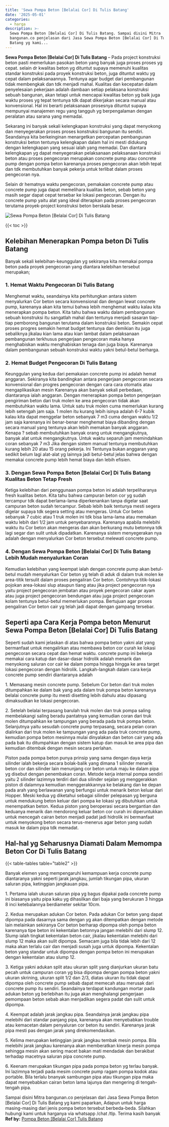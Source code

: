 ```yaml
---
title: 'Sewa Pompa Beton [Belalai Cor] Di Tulis Batang'
date: '2025-05-01'
categories:
  - harga
description: >-
  Sewa Pompa Beton [Belalai Cor] Di Tulis Batang. Sampai disini Mitra
  bangunan.co penjelasan dari Jasa Sewa Pompa Beton [Belalai Cor] Di Tulis
  Batang yg kami...
---
```


**Sewa Pompa Beton \[Belalai Cor\] Di Tulis Batang** – Pada project konstruksi beton pasti memerlukan pasokan beton yang banyak juga proses proses yg cepat. selain dr kwalitas beton yg dituntut supaya memenuhi kualitas standar konstruksi pada proyek konstruksi beton, juga dituntut waktu yg cepat dalam pelaksanaannya. Tentunya agar budget dari pembangunan tidak membengkak dan tdk menjadi mahal. Kualitas dan kecepatan dalam penyelesaian pekerjaan adalah dambaan setiap pelaksana konstruksi sebuah bangunan, akan tetapi untuk mencapai kwalitas beton yg baik juga waktu proses yg tepat tentunya tdk dapat dikerjakan secara manual atau konvensional. Hal ini berarti pelaksanaan prosesnya dituntut supaya mempunyai manajemen regu yang tangguh yg berpengalaman dengan peralatan atau sarana yang memadai.

Sekarang ini banyak sekali kelengkapan konstruksi yang dapat menyokong dan menyegerakan proses proses konstruksi bangunan itu sendiri. Seandainya kita berkeinginan menargetkan percepatan pembangunan konstruksi beton tentunya kelengkapan dalam hal ini mesti didukung dengan kelengkapan yang sesuai ialah yang memadai. Dan diantara kelengkapan yg dapat menyegerakan pelaksanaan pelaksanaan konstruksi beton atau proses pengecoran merupakan concrete pump atau concrete pump dengan pompa beton karenanya proses pengecoran akan lebih tepat dan tdk membutuhkan banyak pekerja untuk terlibat dalam proses pengecoran nya.

Selain dr hematnya waktu pengecoran, pemakaian concrete pump atau concrete pump juga dapat memelihara kualitas beton, sebab beton yang masih segar dapat cepat tersebar ke lokasi pengecoran. Dengan itu concrete pump yaitu alat yang ideal diterapkan pada proses pengecoran terutama proyek-project konstruksi beton berskala besar.

![Sewa Pompa Beton [Belalai Cor] Di Tulis Batang](/images/sewa-concrete-pump-14.png)

{{< toc >}}

## Kelebihan Menerapkan Pompa beton Di Tulis Batang

Banyak sekali kelebihan-keunggulan yg sekiranya kita memakai pompa beton pada proyek pengecoran yang diantara kelebihan tersebut merupakan;

### 1\. Hemat Waktu Pengecoran Di Tulis Batang

Menghemat waktu, seandainya kita perhitungkan antara sistem menyalurkan Cor beton secara konvensional dan dengan lewat concrete pump, karenanya akan kita temui bahwa lebih menghemat waktu kalau kita menerapkan pompa beton. Kita tahu bahwa waktu dalam pembangunan sebuah konstruksi itu sangatlah mahal dan tentunya menjadi sasaran tiap-tiap pemborong bangunan terutama dalam konstruksi beton. Semakin cepat proses progres semakin hemat budget tentunya dan demikian itu juga sebaliknya jikalau kian lama atau kian lambat dalam pelaksanaan pembangunan terkhusus pengerjaan pengecoran maka hanya menghabiskan waktu menghabiskan tenaga dan juga biaya. Karenanya dalam pembangunan sebuah konstruksi waktu yakni betul-betul berharga.

### 2\. Hemat Budget Pengecoran Di Tulis Batang

Keunggulan yang kedua dari pemakaian concrete pump ini adalah hemat anggaran. Sekiranya kita bandingkan antara pengerjaan pengecoran secara konvensional dan progres pengecoran dengan cara cara otomatis atau mengaplikasikan mesin Karenanya akan banyak sekali perbedaan, diantaranya ialah anggaran. Dengan menerapkan pompa beton pengerjaan pengiriman beton dari truk molen ke area pengecoran tidak akan membutuhkan waktu lama. Untuk satu truk molen cuma memerlukan kurang lebih setengah jam saja. 1 molen itu kurang lebih isinya adalah 6-7 kubik kalau kita dapat menggelar beton sebanyak 7 m3 cuma dengan waktu 1/2 jam saja karenanya ini benar-benar menghemat biaya dibanding dengan secara manual yang tentunya akan lebih memakan banyak anggaran. Kenapa ? sebab membutuhkan banyak orang untuk mengangkutnya, banyak alat untuk mengangkutnya. Untuk waktu separuh jam memindahkan coran sebanyak 7 m3 Jika dengan sistem manual tentunya membutuhkan kurang lebih 20 atau 15 orang pekerja. Ini Tentunya bukan anggaran yang sedikit belum lagi alat-alat yg lainnya jadi betul-betul jelas bahwa dengan memakai concrete pump lebih hemat biaya dan lebih efisien.

### 3\. Dengan Sewa Pompa Beton \[Belalai Cor\] Di Tulis Batang Kualitas Beton Tetap Fresh

Ketiga kelebihan dari penggunaan pompa beton ini adalah terpeliharanya fresh kualitas beton. Kita tahu bahwa campuran beton cor yg sudah tercampur tdk dapat berlama-lama diperkenankan tanpa digelar saat campuran beton sudah tercampur. Sebab lebih baik tentunya mesti segera digelar supaya tdk segera setting atau mengeras. Untuk Cor beton sebanyak 7 cubic atau 1 truk molen ini tdk bisa lama-lama atau memakan waktu lebih dari 1/2 jam untuk penyebarannya. Karenanya apabila melebihi waktu itu Cor beton akan mengeras dan akan berkurang mutu betonnya tdk lagi segar dan sulit untuk dipadatkan. Karenanya sistem menyegerakan nya adalah dengan menyalurkan Cor beton tersebut melewati concrete pump.

### 4\. Dengan Sewa Pompa Beton \[Belalai Cor\] Di Tulis Batang Lebih Mudah menyalurkan Coran

Kemudian kelebihan yang keempat ialah dengan concrete pump akan betul-betul mudah menyalurkan Cor beton yg telah di aduk di dalam truk molen ke area-titik tersulit dalam proses pengaliran Cor beton. Contohnya titik-lokasi pojokan area-lokasi slup ataupun tiang atau jika project pengecoran nya yaitu project pengecoran jembatan atau proyek pengecoran cakar ayam atau juga project pengecoran bendungan atau juga project pengecoran kolam tentunya betul-betul memerlukan pompa. Bertujuan agar proses pengaliran Cor beton cair yg telah jadi dapat dengan gampang tersebar.

## Seperti apa Cara Kerja Pompa beton Menurut Sewa Pompa Beton \[Belalai Cor\] Di Tulis Batang

Seperti sudah kami jelaskan di atas bahwa pompa beton yakni alat yang bermanfaat untuk mengalirkan atau membawa beton cor curah ke lokasi pengecoran secara cepat dan hemat waktu. concrete pump ini bekerja memakai cara katup dan dasar-dasar hidrolik adalah menarik dan menyokong saluran cor cair ke dalam pompa hingga hingga ke area target lokasi pengecoran dengan hidrolik. Langkah-langkah dalam cara kerja concrete pump sendiri diantaranya adalah

1\. Memasang mesin concrete pump. Sebelum Cor beton dari truk molen ditumpahkan ke dalam bak yang ada dalam truk pompa beton karenanya belalai concrete pump itu mesti disetting lebih dahulu atau dipasang dimaksudkan ke lokasi pengecoran.

2\. Setelah belalai terpasang barulah truk molen dan truk pompa saling membelakangi saling beradu pantatnya yang kemudian coran dari truk molen ditumpahkan ke tampungan yang berada pada truk pompa beton. Selanjutnya yaitu sesudah concrete pump terpasang, secara pelan coran dialirkan dari truk molen ke tampungan yang ada pada truk concrete pump, kemudian pompa beton mesinnya mulai dinyalakan dan beton cair yang ada pada bak itu ditumpahkan dengan sistem katup dan masuk ke area pipa dan kemudian ditembak dengan mesin secara perlahan.

Piston pada pompa beton punya prinsip yang sama dengan daya kerja silinder ialah bekerja secara bolak-balik yang dimana 1 silinder menarik beton cor dan silinder lain menunjang cor beton untuk maju ke dalam pipa yg disebut dengan penembakan coran. Metode kerja internal pompa sendiri yaitu 2 silinder lazimnya terdiri dari dua silinder sejalan yg menggerakkan piston di dalamnya kemudian menggerakkannya ke belakang dan ke depan pada arah yang berlawanan yang berfungsi untuk menarik beton keluar dari Hopper. Meski kedua yg diketahui sebagai silinder pelepasan yg berguna untuk mendukung beton keluar dari pompa ke lokasi yg dibutuhkan untuk menempatkan beton. Kedua piston yang beroperasi secara bergantian dan keduanya menarik dan mendorong keluar beton cor curah ini diperuntukkan untuk mencegah cairan beton menjadi padat jadi hidrolik ini bermanfaat untuk menyokong beton secara terus-menerus agar beton yang sudah masuk ke dalam pipa tdk memadat.

## Hal-hal yg Seharusnya Diamati Dalam Memompa Beton Cor Di Tulis Batang

{{< table-tables table="table2" >}}

Banyak elemen yang mempengaruhi kemampuan kerja concrete pump diantaranya yakni seperti jarak jangkau, jumlah tikungan pipa, ukuran saluran pipa, ketinggian jangkauan pipa.

1\. Pertama ialah ukuran saluran pipa yg bagus dipakai pada concrete pump ini biasanya yaitu pipa kaku yg dihasilkan dari baja yang berukuran 3 hingga 8 inci ketebalannya berdiameter sekitar 10cm.

2\. Kedua merupakan adukan Cor beton. Pada adukan Cor beton yang dapat dipompa pada dasarnya sama dengan yg akan ditempatkan dengan metode lain melainkan sekiranya Cor beton berharap dipompa oleh pompa beton karenanya tipe beton ini kekentalan betonnya jangan melebihi dari slump 12. Slump ialah tingkat kekentalan beton cair, jikalau kekentalan melebihi dari slump 12 maka akan sulit dipompa. Semacam juga bila tidak lebih dari 12 maka akan terlalu cair dan menjadi susah juga untuk dipompa. Kekentalan beton yang standar untuk dipompa dengan pompa beton ini merupakan dengan kekentalan atau slump 12.

3\. Ketiga yakni adukan split atau ukuran split yang dianjurkan ukuran batu pecah untuk campuran coran yg bisa dipompa dengan pompa beton yakni ukuran skrining, ukuran split 1/2 dan 2/3, diatas ukuran itu tidak dapat dipompa oleh concrete pump sebab dapat memecah atau merusak dari concrete pump itu sendiri. Seandainya terdapat kandungan mortar pada adukan beton yg berlebihan itu juga akan menghalangi pengerjaan pemompaan beton sebab akan menjadikan segera padat dan sulit untuk dipompa.

4\. Keempat adalah jarak jangkau pipa. Seandainya jarak jangkau pipa melebihi dari standar panjang pipa, karenanya akan menyebabkan trouble atau kemacetan dalam penyaluran cor beton itu sendiri. Karenanya jarak pipa mesti pas dengan jarak yang direkomendasikan.

5\. Kelima merupakan ketinggian jarak jangkau tembak mesin pompa. Bila melebihi jarak jangkau karenanya akan memberatkan kinerja mesin pompa sehingga mesin akan sering macet bakan mati mendadak dan berakibat terhadap macetnya saluran pipa concrete pump.

6\. Keenam merupakan tikungan pipa pada pompa beton yg terlau banyak. Ini lazimnya terjadi pada mesim concrete pump ragam pompa kodok atau portable. Bila terlalu bnanyak sambungan pipa atau tikungan pipa maka dapat menyebabkan cairan beton lama lajunya dan mengering di tengah-tengah pipa.

Sampai disini Mitra bangunan.co penjelasan dari Jasa Sewa Pompa Beton \[Belalai Cor\] Di Tulis Batang yg kami paparkan, Adapun untuk harga masing-masing dari jenis pompa beton tersebut berbeda-beda. Silahkan hubungi kami untuk harganya via whatsapp /chat /tlp. Terima kasih banyak
**Ref by:** [Pompa Beton [Belalai Cor] Tulis Batang](https://id.wikipedia.org/wiki/Pompa)
